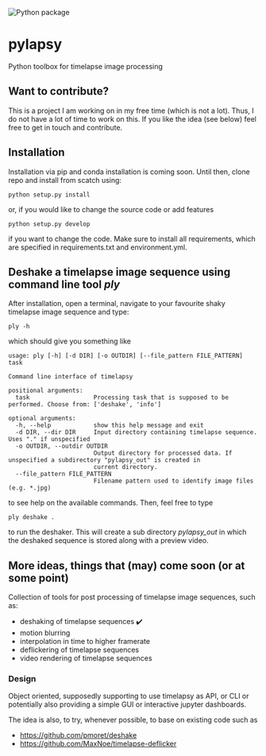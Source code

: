 ![Python package](https://github.com/jgliss/pylapsy/workflows/Python%20package/badge.svg)

# pylapsy

Python toolbox for timelapse image processing

## Want to contribute?

This is a project I am working on in my free time (which is not a lot). Thus, I do not have a lot of time to work on this. If you like the idea (see below) feel free to get in touch and contribute.

## Installation

Installation via pip and conda installation is coming soon. Until then, clone repo and install from scatch using:

```
python setup.py install
```

or, if you would like to change the source code or add features

```
python setup.py develop
```

if you want to change the code. Make sure to install all requirements, which are specified in
requirements.txt and environment.yml.

## Deshake a timelapse image sequence using command line tool *ply*
After installation, open a terminal, navigate to your favourite shaky timelapse image sequence and
type:

```
ply -h
```

which should give you something like

```
usage: ply [-h] [-d DIR] [-o OUTDIR] [--file_pattern FILE_PATTERN] task

Command line interface of timelapsy

positional arguments:
  task                  Processing task that is supposed to be performed. Choose from: ['deshake', 'info']

optional arguments:
  -h, --help            show this help message and exit
  -d DIR, --dir DIR     Input directory containing timelapse sequence. Uses "." if unspecified
  -o OUTDIR, --outdir OUTDIR
                        Output directory for processed data. If unspecified a subdirectory "pylapsy_out" is created in
                        current directory.
  --file_pattern FILE_PATTERN
                        Filename pattern used to identify image files (e.g. *.jpg)
```

to see help on the available commands. Then, feel free to type

```
ply deshake .
```

to run the deshaker. This will create a sub directory *pylapsy_out* in which the deshaked sequence
is stored along with a preview video.

## More ideas, things that (may) come soon (or at some point)

Collection of tools for post processing of timelapse image sequences, such as:

- deshaking of timelapse sequences :heavy_check_mark:
- motion blurring
- interpolation in time to higher framerate
- deflickering of timelapse sequences
- video rendering of timelapse sequences

### Design

Object oriented, supposedly supporting to use timelapsy as API, or CLI or
potentially also providing a simple GUI or interactive jupyter dashboards.

The idea is also, to try, whenever possible, to base on existing code such as

- https://github.com/pmoret/deshake
- https://github.com/MaxNoe/timelapse-deflicker
